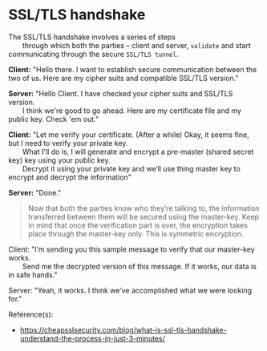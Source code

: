 # SSL/TLS handshake
The SSL/TLS handshake involves a series of steps  
  through which both the parties – client and server, `validate` and start communicating through the secure `SSL/TLS tunnel`.  

**Client:** "Hello there. I want to establish secure communication between the two of us. Here are my cipher suits and compatible SSL/TLS version."  

**Server:** "Hello Client. I have checked your cipher suits and SSL/TLS version.  
  I think we're good to go ahead. Here are my certificate file and my public key. Check 'em out."  

**Client:** "Let me verify your certificate. (After a while) Okay, it seems fine, but I need to verify your private key.  
  What I'll do is, I will generate and encrypt a pre-master (shared secret key) key using your public key.  
  Decrypt it using your private key and we’ll use thing master key to encrypt and decrypt the information"  

**Server:** "Done."  

> Now that both the parties know who they’re talking to, the information transferred between them will be secured using the master-key. Keep in mind that once the verification part is over, the encryption takes place through the master-key only. This is symmetric encryption.

Client: "I’m sending you this sample message to verify that our master-key works.  
  Send me the decrypted version of this message. If it works, our data is in safe hands."

Server: "Yeah, it works. I think we’ve accomplished what we were looking for."

Reference(s):
- https://cheapsslsecurity.com/blog/what-is-ssl-tls-handshake-understand-the-process-in-just-3-minutes/

